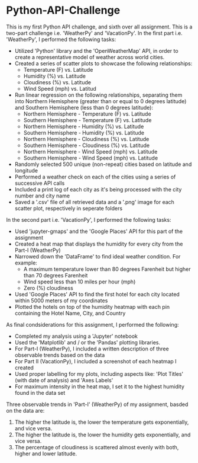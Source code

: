 # Python-API-Challenge
This is my first Python API challenge, and sixth over all assignment. This is a two-part challenge i.e. 'WeatherPy' and 'VacationPy'. In the first part i.e. 'WeatherPy', I performed the following tasks:
- Utilized 'Python' library and the 'OpenWeatherMap' API, in order to create a representative model of weather across world cities.
- Created a series of scatter plots to showcase the following relationships:
   * Temperature (F) vs. Latitude
   * Humidity (%) vs. Latitude
   * Cloudiness (%) vs. Latitude
   * Wind Speed (mph) vs. Latitud
- Run linear regression on the following relationships, separating them into Northern Hemisphere (greater than or equal to 0 degrees latitude) and
   Southern Hemisphere (less than 0 degrees latitude):
   * Northern Hemisphere - Temperature (F) vs. Latitude
   * Southern Hemisphere - Temperature (F) vs. Latitude
   * Northern Hemisphere - Humidity (%) vs. Latitude
   * Southern Hemisphere - Humidity (%) vs. Latitude
   * Northern Hemisphere - Cloudiness (%) vs. Latitude
   * Southern Hemisphere - Cloudiness (%) vs. Latitude
   * Northern Hemisphere - Wind Speed (mph) vs. Latitude
   * Southern Hemisphere - Wind Speed (mph) vs. Latitude
- Randomly selected 500 unique (non-repeat) cities based on latitude and longitude
- Performed a weather check on each of the cities using a series of successive API calls
- Included a print log of each city as it's being processed with the city number and city name
- Saved a '.csv' file of all retrieved data and a '.png' image for each scatter plot, respectively in seperate folders

In the second part i.e. 'VacationPy', I performed the following tasks:
- Used 'jupyter-gmaps' and the 'Google Places' API for this part of the assignment
- Created a heat map that displays the humidity for every city from the Part-I (WeatherPy)
- Narrowed down the 'DataFrame' to find ideal weather condition. For example:
   * A maximum temperature lower than 80 degrees Farenheit but higher than 70 degrees Farenheit
   * Wind speed less than 10 miles per hour (mph)
   * Zero (%) cloudiness
- Used 'Google Places' API to find the first hotel for each city located within 5000 meters of my coordinates
- Plotted the hotels on top of the humidity heatmap with each pin containing the Hotel Name, City, and Country

As final condsiderations for this assignment, I performed the following:
- Completed my analysis using a 'Jupyter' notebook
- Used the 'Matplotlib' and / or the 'Pandas' plotting libraries.
- For Part-I (WeatherPy), I included a written description of three observable trends based on the data
- For Part II (VacationPy), I included a screenshot of each heatmap I created
- Used proper labelling for my plots, including aspects like: 'Plot Titles' (with date of analysis) and 'Axes Labels'
- For maximum intensity in the heat map, I set it to the highest humidity found in the data set

Three observable trends in 'Part-I' (WeatherPy) of my assignment, basded on the data are:
1. The higher the latitude is, the lower the temperature gets exponentially, and vice versa.
2. The higher the latitude is, the lower the humidity gets exponentially, and vice versa.
3. The percentage of cloudiness is scattered almost evenly with both, higher and lower latitude.